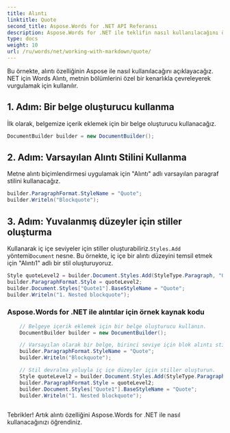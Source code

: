 ```yaml
---
title: Alıntı
linktitle: Quote
second_title: Aspose.Words for .NET API Referansı
description: Aspose.Words for .NET ile teklifin nasıl kullanılacağını öğrenin Adım adım kılavuz.
type: docs
weight: 10
url: /ru/words/net/working-with-markdown/quote/
---
```


Bu örnekte, alıntı özelliğinin Aspose ile nasıl kullanılacağını açıklayacağız. NET için Words Alıntı, metnin bölümlerini özel bir kenarlıkla çevreleyerek vurgulamak için kullanılır.

## 1. Adım: Bir belge oluşturucu kullanma

İlk olarak, belgemize içerik eklemek için bir belge oluşturucu kullanacağız.

```csharp
DocumentBuilder builder = new DocumentBuilder();
```

## 2. Adım: Varsayılan Alıntı Stilini Kullanma

Metne alıntı biçimlendirmesi uygulamak için "Alıntı" adlı varsayılan paragraf stilini kullanacağız.

```csharp
builder.ParagraphFormat.StyleName = "Quote";
builder.Writeln("Blockquote");
```

## 3. Adım: Yuvalanmış düzeyler için stiller oluşturma

 Kullanarak iç içe seviyeler için stiller oluşturabiliriz.`Styles.Add` yöntemi`Document` nesne. Bu örnekte, iç içe bir alıntı düzeyini temsil etmek için "Alıntı1" adlı bir stil oluşturuyoruz.

```csharp
Style quoteLevel2 = builder.Document.Styles.Add(StyleType.Paragraph, "Quote1");
builder.ParagraphFormat.Style = quoteLevel2;
builder.Document.Styles["Quote1"].BaseStyleName = "Quote";
builder.Writeln("1. Nested blockquote");
```

### Aspose.Words for .NET ile alıntılar için örnek kaynak kodu


```csharp
	// Belgeye içerik eklemek için bir belge oluşturucu kullanın.
	DocumentBuilder builder = new DocumentBuilder();

	// Varsayılan olarak bir belge, birinci seviye için blok alıntı stilini saklar.
	builder.ParagraphFormat.StyleName = "Quote";
	builder.Writeln("Blockquote");

	// Stil devralma yoluyla iç içe düzeyler için stiller oluşturun.
	Style quoteLevel2 = builder.Document.Styles.Add(StyleType.Paragraph, "Quote1");
	builder.ParagraphFormat.Style = quoteLevel2;
	builder.Document.Styles["Quote1"].BaseStyleName = "Quote";
	builder.Writeln("1. Nested blockquote");
            
```

Tebrikler! Artık alıntı özelliğini Aspose.Words for .NET ile nasıl kullanacağınızı öğrendiniz.

